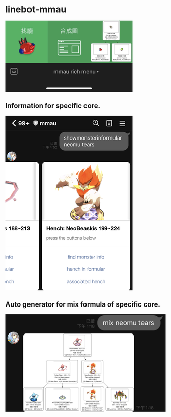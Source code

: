 # linebot-mmau
<img src="./Demo/demo.jpeg" width="400"/>

## Information for specific core.
<img src="./Demo/mmInfo.jpeg" width="400"/>

## Auto generator for mix formula of specific core.
<img src="./Demo/mmFig.jpeg" width="600"/>
